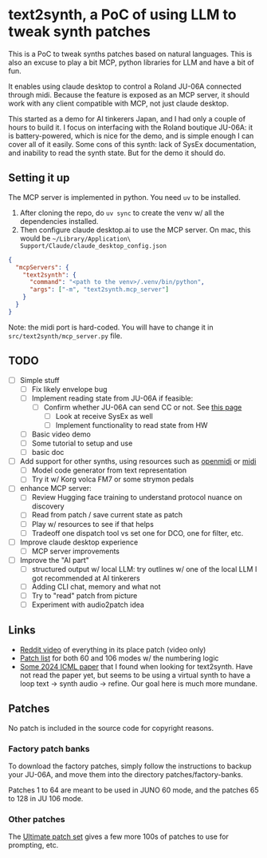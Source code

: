 # text2synth, a PoC of using LLM to tweak synth patches

This is a PoC to tweak synths patches based on natural languages. This is also
an excuse to play a bit MCP, python libraries for LLM and have a bit of
fun.

It enables using claude desktop to control a Roland JU-06A
connected through midi. Because the feature is exposed as an MCP server, it
should work with any client compatible with MCP, not just claude desktop.

This started as a demo for AI tinkerers Japan, and I had only a couple of
hours to build it. I focus on interfacing with the Roland boutique JU-06A: it
is battery-powered, which is nice for the demo, and is simple enough I can
cover all of it easily. Some cons of this synth: lack of SysEx documentation,
and inability to read the synth state. But for the demo it should do.

## Setting it up

The MCP server is implemented in python. You need `uv` to be installed.

1. After cloning the repo, do `uv sync` to create the venv w/ all the
   dependencies installed.
2. Then configure claude desktop.ai to use the MCP server. On mac, this would
   be `~/Library/Application\ Support/Claude/claude_desktop_config.json`

``` json
{
  "mcpServers": {
    "text2synth": {
      "command": "<path to the venv>/.venv/bin/python",
      "args": ["-m", "text2synth.mcp_server"]
    }
  }
}
```

Note: the midi port is hard-coded. You will have to change it in
`src/text2synth/mcp_server.py` file.

## TODO

- [ ] Simple stuff
  - [ ] Fix likely envelope bug
  - [ ] Implement reading state from JU-06A if feasible:
    - [ ] Confirm whether JU-06A can send CC or not. See
      [this page](https://chrissieviolin.wordpress.com/2015/11/20/reverse-engineering-the-roland-ju-06-synth)
      - [ ] Look at receive SysEx as well
      - [ ] Implement functionality to read state from HW
  - [ ] Basic video demo
  - [ ] Some tutorial to setup and use
  - [ ] basic doc
- [ ] Add support for other synths, using resources such as
[openmidi](https://github.com/Morningstar-Engineering/openmidi) or
[midi](https://github.com/pencilresearch/midi/)
  - [ ] Model code generator from text representation
  - [ ] Try it w/ Korg volca FM7 or some strymon pedals
- [ ] enhance MCP server:
  - [ ] Review Hugging face training to understand protocol nuance on
  discovery
  - [ ] Read from patch / save current state as patch
  - [ ] Play w/ resources to see if that helps
  - [ ] Tradeoff one dispatch tool vs set one for DCO, one for filter, etc.
- [ ] Improve claude desktop experience
  - [ ] MCP server improvements
- [ ] Improve the "AI part"
  - [ ] structured output w/ local LLM: try outlines w/ one of the local LLM I
  got recommended at AI tinkerers
  - [ ] Adding CLI chat, memory and what not
  - [ ] Try to "read" patch from picture
  - [ ] Experiment with audio2patch idea

## Links

- [Reddit
video](https://www.reddit.com/r/synthesizers/comments/ndmeze/everything_in_its_right_place_roland_ju06a_patch)
of everything in its place patch (video only)
- [Patch list](https://sunshine-jones.com/ju-06-ju-06a-patch-exchange/) for
both 60 and 106 modes w/ the numbering logic
- [Some 2024 ICML paper](https://ctag.media.mit.edu/) that I found when looking
  for text2synth. Have not read the paper yet, but seems to be using a virtual
synth to have a loop text -> synth audio -> refine. Our goal here is much more
mundane.

## Patches

No patch is included in the source code for copyright reasons.

### Factory patch banks

To download the factory patches, simply follow the instructions to backup your
JU-06A, and move them into the directory patches/factory-banks.

Patches 1 to 64 are meant to be used in JUNO 60 mode, and the patches 65 to 128
in JU 106 mode.

### Other patches

The [Ultimate patch set](https://rekkerd.org/patches/plug-in/ju-06a/) gives a
few more 100s of patches to use for prompting, etc.
